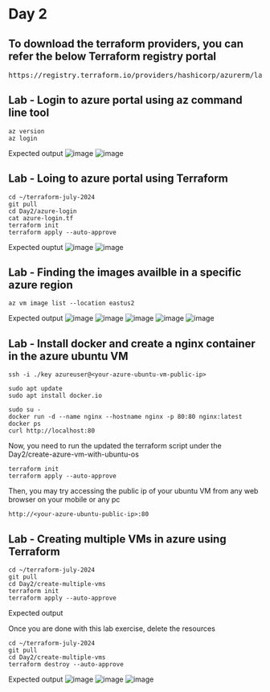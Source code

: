 # Day 2

## To download the terraform providers, you can refer the below Terraform registry portal
<pre>
https://registry.terraform.io/providers/hashicorp/azurerm/latest  
</pre>

## Lab - Login to azure portal using az command line tool
```
az version
az login
```

Expected output
![image](https://github.com/tektutor/terraform-july-2024/assets/12674043/27bd1c9c-49ba-4a17-b838-3247d4895013)
![image](https://github.com/tektutor/terraform-july-2024/assets/12674043/a3651a74-9173-4188-89dc-7376a46a7da7)

## Lab - Loing to azure portal using Terraform 
```
cd ~/terraform-july-2024
git pull
cd Day2/azure-login
cat azure-login.tf
terraform init
terraform apply --auto-approve
```

Expected ouptut
![image](https://github.com/tektutor/terraform-july-2024/assets/12674043/f6ad4203-b6fe-4c2d-be4e-f9755ef36b69)
![image](https://github.com/tektutor/terraform-july-2024/assets/12674043/c57e0c62-fb45-4c1f-a56a-b5248b3adf41)

## Lab - Finding the images availble in a specific azure region
```
az vm image list --location eastus2
```

Expected output
![image](https://github.com/tektutor/terraform-july-2024/assets/12674043/39ee56ec-8226-4023-be6d-ff156df4b59b)
![image](https://github.com/tektutor/terraform-july-2024/assets/12674043/86aa5f3e-2c96-4d32-b40d-6dbcabc87773)
![image](https://github.com/tektutor/terraform-july-2024/assets/12674043/a183f8d7-7013-4acd-b020-5ce23c51bd59)
![image](https://github.com/tektutor/terraform-july-2024/assets/12674043/a6cd6991-ee0f-4278-baa4-86d354c64ad5)
![image](https://github.com/tektutor/terraform-july-2024/assets/12674043/8df1cf3d-c511-4ad8-8021-8a65108ae33c)

## Lab - Install docker and create a nginx container in the azure ubuntu VM
```
ssh -i ./key azureuser@<your-azure-ubuntu-vm-public-ip>

sudo apt update
sudo apt install docker.io

sudo su -
docker run -d --name nginx --hostname nginx -p 80:80 nginx:latest
docker ps
curl http://localhost:80
```

Now, you need to run the updated the terraform script under the Day2/create-azure-vm-with-ubuntu-os
```
terraform init
terraform apply --auto-approve
```

Then, you may try accessing the public ip of your ubuntu VM from any web browser on your mobile or any pc
```
http://<your-azure-ubuntu-public-ip>:80
```

## Lab - Creating multiple VMs in azure using Terraform
```
cd ~/terraform-july-2024
git pull
cd Day2/create-multiple-vms
terraform init
terraform apply --auto-approve
```

Expected output


Once you are done with this lab exercise, delete the resources 
```
cd ~/terraform-july-2024
git pull
cd Day2/create-multiple-vms
terraform destroy --auto-approve
```

Expected output
![image](https://github.com/tektutor/terraform-july-2024/assets/12674043/7fcb2790-37c4-4906-8d66-85d59e683c8f)
![image](https://github.com/tektutor/terraform-july-2024/assets/12674043/af80af4a-72d8-4dc0-8d2d-a4480ca9c827)
![image](https://github.com/tektutor/terraform-july-2024/assets/12674043/ae9cc36b-0605-4894-b427-5e458ac4ac89)


